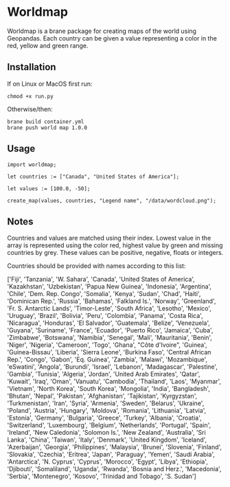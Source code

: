 # Worldmap

Worldmap is a brane package for creating maps of the world using Geopandas. Each country can be given a value representing a color in the red, yellow and green range.

## Installation

If on Linux or MacOS first run:

``` chmod +x run.py ```

Otherwise/then:

```console
brane build container.yml
brane push world map 1.0.0
```

## Usage

```brane
import worldmap;

let countries := ["Canada", "United States of America"];

let values := [100.0, -50];

create_map(values, countries, "Legend name", "/data/wordcloud.png");
```

## Notes
Countries and values are matched using their index. Lowest value in the array is represented using the color red, highest value by green and missing countries by grey. These values can be positive, negative, floats or integers.

Countries should be provided with names according to this list:

['Fiji', 'Tanzania', 'W. Sahara', 'Canada', 'United States of America', 'Kazakhstan', 'Uzbekistan', 'Papua New Guinea', 'Indonesia', 'Argentina', 'Chile', 'Dem. Rep. Congo', 'Somalia', 'Kenya', 'Sudan', 'Chad', 'Haiti', 'Dominican Rep.', 'Russia', 'Bahamas', 'Falkland Is.', 'Norway', 'Greenland', 'Fr. S. Antarctic Lands', 'Timor-Leste', 'South Africa', 'Lesotho', 'Mexico', 'Uruguay', 'Brazil', 'Bolivia', 'Peru', 'Colombia', 'Panama', 'Costa Rica', 'Nicaragua', 'Honduras', 'El Salvador', 'Guatemala', 'Belize', 'Venezuela', 'Guyana', 'Suriname', 'France', 'Ecuador', 'Puerto Rico', 'Jamaica', 'Cuba', 'Zimbabwe', 'Botswana', 'Namibia', 'Senegal', 'Mali', 'Mauritania', 'Benin', 'Niger', 'Nigeria', 'Cameroon', 'Togo', 'Ghana', "Côte d'Ivoire", 'Guinea', 'Guinea-Bissau', 'Liberia', 'Sierra Leone', 'Burkina Faso', 'Central African Rep.', 'Congo', 'Gabon', 'Eq. Guinea', 'Zambia', 'Malawi', 'Mozambique', 'eSwatini', 'Angola', 'Burundi', 'Israel', 'Lebanon', 'Madagascar', 'Palestine', 'Gambia', 'Tunisia', 'Algeria', 'Jordan', 'United Arab Emirates', 'Qatar', 'Kuwait', 'Iraq', 'Oman', 'Vanuatu', 'Cambodia', 'Thailand', 'Laos', 'Myanmar', 'Vietnam', 'North Korea', 'South Korea', 'Mongolia', 'India', 'Bangladesh', 'Bhutan', 'Nepal', 'Pakistan', 'Afghanistan', 'Tajikistan', 'Kyrgyzstan', 'Turkmenistan', 'Iran', 'Syria', 'Armenia', 'Sweden', 'Belarus', 'Ukraine', 'Poland', 'Austria', 'Hungary', 'Moldova', 'Romania', 'Lithuania', 'Latvia', 'Estonia', 'Germany', 'Bulgaria', 'Greece', 'Turkey', 'Albania', 'Croatia', 'Switzerland', 'Luxembourg', 'Belgium', 'Netherlands', 'Portugal', 'Spain', 'Ireland', 'New Caledonia', 'Solomon Is.', 'New Zealand', 'Australia', 'Sri Lanka', 'China', 'Taiwan', 'Italy', 'Denmark', 'United Kingdom', 'Iceland', 'Azerbaijan', 'Georgia', 'Philippines', 'Malaysia', 'Brunei', 'Slovenia', 'Finland', 'Slovakia', 'Czechia', 'Eritrea', 'Japan', 'Paraguay', 'Yemen', 'Saudi Arabia', 'Antarctica', 'N. Cyprus', 'Cyprus', 'Morocco', 'Egypt', 'Libya', 'Ethiopia', 'Djibouti', 'Somaliland', 'Uganda', 'Rwanda', 'Bosnia and Herz.', 'Macedonia', 'Serbia', 'Montenegro', 'Kosovo', 'Trinidad and Tobago', 'S. Sudan']

